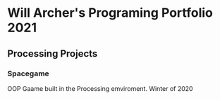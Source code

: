 # Will Archer's Programing Portfolio 2021

## Processing Projects

### Spacegame
OOP Gaame built in the Processing emviroment. Winter of 2020
